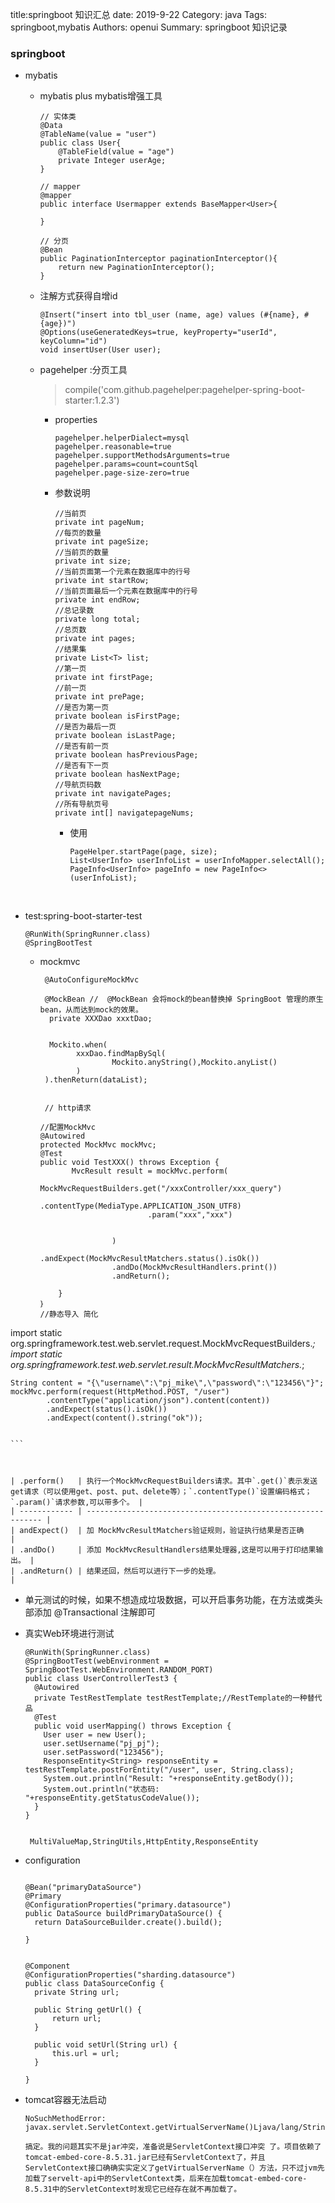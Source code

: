 title:springboot 知识汇总
date: 2019-9-22
Category: java
Tags: springboot,mybatis
Authors: openui
Summary: springboot 知识记录

### springboot

* mybatis

  * mybatis plus mybatis增强工具

    ```
    // 实体类
    @Data
    @TableName(value = "user")
    public class User{
    	@TableField(value = "age")
    	private Integer userAge;
    }
    
    // mapper
    @mapper
    public interface Usermapper extends BaseMapper<User>{
    	
    }
    
    // 分页
    @Bean
    public PaginationInterceptor paginationInterceptor(){
    	return new PaginationInterceptor();
    }
    ```

  * 注解方式获得自增id
  
    ```
    @Insert("insert into tbl_user (name, age) values (#{name}, #{age})")
    @Options(useGeneratedKeys=true, keyProperty="userId", keyColumn="id")
    void insertUser(User user);
    ```
  
    
  
  * pagehelper :分页工具


      > compile('com.github.pagehelper:pagehelper-spring-boot-starter:1.2.3')
    
    * properties
    
      ```
      pagehelper.helperDialect=mysql
      pagehelper.reasonable=true
      pagehelper.supportMethodsArguments=true
      pagehelper.params=count=countSql
      pagehelper.page-size-zero=true
      ```
    
    * 参数说明
    
      ```
      //当前页
      private int pageNum;
      //每页的数量
      private int pageSize;
      //当前页的数量
      private int size;
      //当前页面第一个元素在数据库中的行号
      private int startRow;
      //当前页面最后一个元素在数据库中的行号
      private int endRow;
      //总记录数
      private long total;
      //总页数
      private int pages;
      //结果集
      private List<T> list;
      //第一页
      private int firstPage;
      //前一页
      private int prePage;
      //是否为第一页
      private boolean isFirstPage;
      //是否为最后一页
      private boolean isLastPage;
      //是否有前一页
      private boolean hasPreviousPage;
      //是否有下一页
      private boolean hasNextPage;
      //导航页码数
      private int navigatePages;
      //所有导航页号
      private int[] navigatepageNums;
      ```
    
      * 使用
    
        ```
        PageHelper.startPage(page, size);
        List<UserInfo> userInfoList = userInfoMapper.selectAll();
        PageInfo<UserInfo> pageInfo = new PageInfo<>(userInfoList);
        ```


​        

* test:spring-boot-starter-test

  ```
  @RunWith(SpringRunner.class)
  @SpringBootTest
  ```

  * mockmvc

    ```
     @AutoConfigureMockMvc
     
     @MockBean //  @MockBean 会将mock的bean替换掉 SpringBoot 管理的原生bean，从而达到mock的效果。
      private XXXDao xxxtDao;
      
      
      Mockito.when(
            xxxDao.findMapBySql(
                    Mockito.anyString(),Mockito.anyList()
            )
     ).thenReturn(dataList);
     
     
     // http请求
     
    //配置MockMvc
    @Autowired
    protected MockMvc mockMvc;
    @Test
    public void TestXXX() throws Exception {
           MvcResult result = mockMvc.perform(
                    MockMvcRequestBuilders.get("/xxxController/xxx_query")
                            .contentType(MediaType.APPLICATION_JSON_UTF8)      
                            .param("xxx","xxx")
                        
    
            		)
                    .andExpect(MockMvcResultMatchers.status().isOk())
                    .andDo(MockMvcResultHandlers.print())
                    .andReturn();
           
        }
    ｝
    //静态导入 简化
import static org.springframework.test.web.servlet.request.MockMvcRequestBuilders.*;
    import static org.springframework.test.web.servlet.result.MockMvcResultMatchers.*;

    String content = "{\"username\":\"pj_mike\",\"password\":\"123456\"}";
    mockMvc.perform(request(HttpMethod.POST, "/user")
            .contentType("application/json").content(content))
            .andExpect(status().isOk())
            .andExpect(content().string("ok"));

    
    ```
    
    
    
    | .perform()   | 执行一个MockMvcRequestBuilders请求。其中`.get()`表示发送get请求（可以使用get、post、put、delete等）；`.contentType()`设置编码格式；`.param()`请求参数,可以带多个。 |
    | ------------ | ------------------------------------------------------------ |
    | andExpect()  | 加 MockMvcResultMatchers验证规则，验证执行结果是否正确       |
    | .andDo()     | 添加 MockMvcResultHandlers结果处理器,这是可以用于打印结果输出。 |
    | .andReturn() | 结果还回，然后可以进行下一步的处理。                         |
    
    
    
  * 单元测试的时候，如果不想造成垃圾数据，可以开启事务功能，在方法或类头部添加 @Transactional 注解即可
  
  * 真实Web环境进行测试
  
    ```
    @RunWith(SpringRunner.class)
    @SpringBootTest(webEnvironment = SpringBootTest.WebEnvironment.RANDOM_PORT)
    public class UserControllerTest3 {
      @Autowired
      private TestRestTemplate testRestTemplate;//RestTemplate的一种替代品
      @Test
      public void userMapping() throws Exception {
        User user = new User();
        user.setUsername("pj_pj");
        user.setPassword("123456");
        ResponseEntity<String> responseEntity = testRestTemplate.postForEntity("/user", user, String.class);
        System.out.println("Result: "+responseEntity.getBody());
        System.out.println("状态码: "+responseEntity.getStatusCodeValue());
      }
    }
     
     
     MultiValueMap,StringUtils,HttpEntity,ResponseEntity
    ```
  
    





* configuration

  ```
  
  @Bean("primaryDataSource")
  @Primary
  @ConfigurationProperties("primary.datasource")
  public DataSource buildPrimaryDataSource() {
  	return DataSourceBuilder.create().build();
  
  }
  
  
  @Component
  @ConfigurationProperties("sharding.datasource")
  public class DataSourceConfig {
  	private String url;
  	
  	public String getUrl() {
  		return url;
  	}
   
  	public void setUrl(String url) {
  		this.url = url;
  	}
  
  }
  ```

  

* tomcat容器无法启动

  ```
  NoSuchMethodError: javax.servlet.ServletContext.getVirtualServerName()Ljava/lang/String;
  
  搞定。我的问题其实不是jar冲突，准备说是ServletContext接口冲突 了。项目依赖了tomcat-embed-core-8.5.31.jar已经有ServletContext了，并且ServletContext接口确确实实定义了getVirtualServerName（）方法，只不过jvm先加载了servelt-api中的ServletContext类，后来在加载tomcat-embed-core-8.5.31中的ServletContext时发现它已经存在就不再加载了。
  ```

  